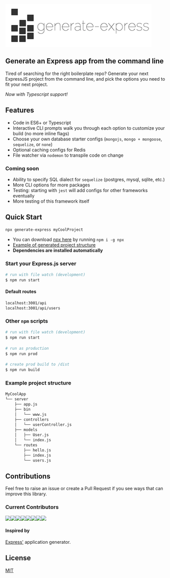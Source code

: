 ![generate-express logo](assets/generate-express-small.png)

## Generate an Express app from the command line

Tired of searching for the right boilerplate repo? Generate your next ExpressJS project from the command line, and pick the options you need to fit your next project.

*Now with Typescript support!*

## Features
* Code in ES6+ or Typescript
* Interactive CLI prompts walk you through each option to customize your build (no more inline flags)
* Choose your own database starter configs (`mongojs`, `mongo + mongoose`, `sequelize`, or `none`)
* Optional caching configs for Redis
* File watcher via `nodemon` to transpile code on change 

### Coming soon
* Ability to specify SQL dialect for `sequelize` (postgres, mysql, sqlite, etc.)
* More CLI options for more packages
* Testing: starting with `jest` will add configs for other frameworks eventually
* More testing of this framework itself

## Quick Start
```sh
npx generate-express myCoolProject
```
* You can download [npx here](https://www.npmjs.com/package/npx) by running `npm i -g npx`
* [Example of generated project structure](#example-project-structure)
* **Dependencies are installed automatically**

### Start your Express.js server
```sh
# run with file watch (development)
$ npm run start
```
#### Default routes
```
localhost:3001/api
localhost:3001/api/users
```

### Other `npm` scripts
```sh
# run with file watch (development)
$ npm run start

# run as production
$ npm run prod

# create prod build to /dist
$ npm run build
```

### Example project structure
```
MyCoolApp
└── server
    ├── app.js
    ├── bin
    │   └── www.js
    ├── controllers
    │   └── userController.js
    ├── models
    │   ├── User.js
    │   └── index.js
    └── routes
        ├── hello.js
        ├── index.js
        └── users.js

```

## Contributions
Feel free to raise an issue or create a Pull Request if you see ways that can improve this library.

### Current Contributors
[![](https://sourcerer.io/fame/smaharj1/eklemen/generate-express/images/0)](https://sourcerer.io/fame/smaharj1/eklemen/generate-express/links/0)[![](https://sourcerer.io/fame/smaharj1/eklemen/generate-express/images/1)](https://sourcerer.io/fame/smaharj1/eklemen/generate-express/links/1)[![](https://sourcerer.io/fame/smaharj1/eklemen/generate-express/images/2)](https://sourcerer.io/fame/smaharj1/eklemen/generate-express/links/2)[![](https://sourcerer.io/fame/smaharj1/eklemen/generate-express/images/3)](https://sourcerer.io/fame/smaharj1/eklemen/generate-express/links/3)[![](https://sourcerer.io/fame/smaharj1/eklemen/generate-express/images/4)](https://sourcerer.io/fame/smaharj1/eklemen/generate-express/links/4)[![](https://sourcerer.io/fame/smaharj1/eklemen/generate-express/images/5)](https://sourcerer.io/fame/smaharj1/eklemen/generate-express/links/5)[![](https://sourcerer.io/fame/smaharj1/eklemen/generate-express/images/6)](https://sourcerer.io/fame/smaharj1/eklemen/generate-express/links/6)[![](https://sourcerer.io/fame/smaharj1/eklemen/generate-express/images/7)](https://sourcerer.io/fame/smaharj1/eklemen/generate-express/links/7)

#### Inspired by
[Express'](https://www.npmjs.com/package/express) application generator.

## License

[MIT](LICENSE)
